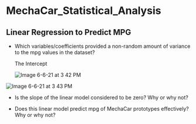 # MechaCar_Statistical_Analysis

## Linear Regression to Predict MPG

  * Which variables/coefficients provided a non-random amount of variance to the mpg values in the dataset? 

      The Intercept
      
    ![Image 6-6-21 at 3 42 PM](https://user-images.githubusercontent.com/78887673/120938083-2b378e80-c6df-11eb-95bd-d91bc7f5ff11.jpg)
  
  
![Image 6-6-21 at 3 43 PM](https://user-images.githubusercontent.com/78887673/120938127-591cd300-c6df-11eb-91c3-3880953d5225.jpg)

     
  * Is the slope of the linear model considered to be zero? Why or why not?

      

  * Does this linear model predict mpg of MechaCar prototypes effectively? Why or why not?
